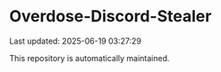 # Overdose-Discord-Stealer

Last updated: 2025-06-19 03:27:29

This repository is automatically maintained.
